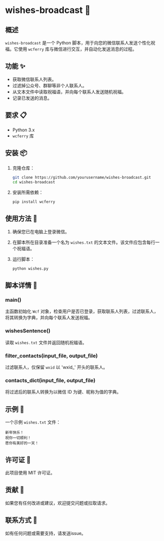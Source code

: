 # wishes-broadcast 🎉

## 概述
`wishes-broadcast` 是一个 Python 脚本，用于向您的微信联系人发送个性化祝福。它使用 `wcferry` 库与微信进行交互，并自动化发送消息的过程。

## 功能 ✨
- 获取微信联系人列表。
- 过滤掉公众号、群聊等非个人联系人。
- 从文本文件中读取祝福语，并向每个联系人发送随机祝福。
- 记录已发送的消息。

## 要求 📋
- Python 3.x
- `wcferry` 库

## 安装 📦
1. 克隆仓库：
    ```sh
    git clone https://github.com/yourusername/wishes-broadcast.git
    cd wishes-broadcast
    ```

2. 安装所需依赖：
    ```sh
    pip install wcferry
    ```

## 使用方法 🚀
1. 确保您已在电脑上登录微信。

2. 在脚本所在目录准备一个名为 `wishes.txt` 的文本文件。该文件应包含每行一个祝福语。

3. 运行脚本：
    ```sh
    python wishes.py
    ```

## 脚本详情 📝
### main()
主函数初始化 `Wcf` 对象，检查用户是否已登录，获取联系人列表，过滤联系人，将其转换为字典，并向每个联系人发送祝福。

### wishesSentence()
读取 `wishes.txt` 文件并返回随机祝福语。

### filter_contacts(input_file, output_file)
过滤联系人，仅保留 `wxid` 以 'wxid_' 开头的联系人。

### contacts_dict(input_file, output_file)
将过滤后的联系人转换为以微信 ID 为键、昵称为值的字典。

## 示例 🌟
一个示例 `wishes.txt` 文件：
```
新年快乐！
祝你一切顺利！
愿你有美好的一天！
```

## 许可证 📄
此项目使用 MIT 许可证。

## 贡献 🤝
如果您有任何改进或建议，欢迎提交问题或拉取请求。

## 联系方式 📧
如有任何问题或需要支持，请发送issue。
